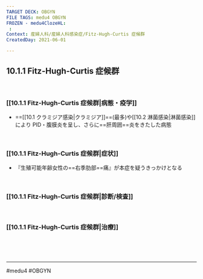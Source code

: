 ```yaml
---
TARGET DECK: OBGYN
FILE TAGS: medu4 OBGYN
FROZEN - medu4ClozeHL:
 : 
Context: 産婦人科/産婦人科感染症/Fitz-Hugh-Curtis 症候群
CreatedDay: 2021-06-01

---
```


## 10.1.1 Fitz-Hugh-Curtis 症候群

<br>

### [[10.1.1  Fitz-Hugh-Curtis 症候群|病態・疫学]]
* ==[[10.1 クラミジア感染|クラミジア]]==(最多)や[[10.2 淋菌感染|淋菌感染]]により PID・腹膜炎を呈し、さらに==肝周囲==炎をきたした病態
<!--ID: 1622523511342-->


<br>

### [[10.1.1  Fitz-Hugh-Curtis 症候群|症状]]
* 『生殖可能年齢女性の==右季肋部==痛』が本症を疑うきっかけとなる
<!--ID: 1622523511348-->


<br>

### [[10.1.1  Fitz-Hugh-Curtis 症候群|診断/検査]]


<br>

### [[10.1.1  Fitz-Hugh-Curtis 症候群|治療]]


<br><br><br>

---
#medu4 #OBGYN
